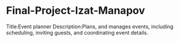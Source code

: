# Final-Project-Izat-Manapov
Title:Event planner
Description:Plans, and manages events, including scheduling, inviting guests, and coordinating event details.
